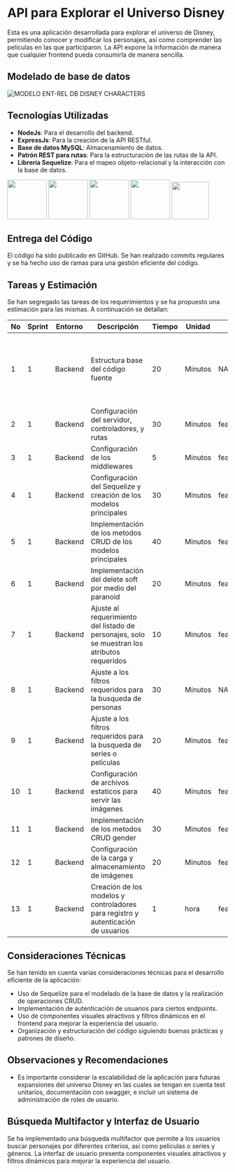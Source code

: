 # API para Explorar el Universo Disney

Esta es una aplicación desarrollada para explorar el universo de Disney, permitiendo conocer y modificar los personajes, así como comprender las películas en las que participaron. La API expone la información de manera que cualquier frontend pueda consumirla de manera sencilla.

## Modelado de base de datos

![MODELO ENT-REL DB  DISNEY CHARACTERS](https://github.com/sebastiannarvaez23/dv-idico-web/assets/88569352/b41d995a-84b7-41e1-9df0-5ed26e74f1e6)

## Tecnologías Utilizadas

- **NodeJs**: Para el desarrollo del backend.
- **ExpressJs**: Para la creación de la API RESTful.
- **Base de datos MySQL**: Almacenamiento de datos.
- **Patrón REST para rutas**: Para la estructuración de las rutas de la API.
- **Librería Sequelize**: Para el mapeo objeto-relacional y la interacción con la base de datos.
<p align="left">
  <img src="https://github.com/sebastiannarvaez23/dv-idico-api/assets/88569352/951382c1-b44e-4caf-9697-51667538a617" width="auto" height="90">
  <img src="https://github.com/sebastiannarvaez23/dv-idico-api/assets/88569352/823a060f-fe4f-4814-99d5-afc066546443" width="auto" height="90">
  <img src="https://github.com/sebastiannarvaez23/dv-idico-api/assets/88569352/46dfed14-6749-4597-80b9-98c70408f0b2" width="auto" height="90">
  <img src="https://static-00.iconduck.com/assets.00/git-icon-1024x1024-pqp7u4hl.png" width="auto" height="90">
  <img src="https://github.com/sebastiannarvaez23/dv-idico-api/assets/88569352/b2c84500-0646-439a-8d04-db6571a74cff" width="auto" height="85">
</p>

## Entrega del Código

El código ha sido publicado en GitHub. Se han realizado commits regulares y se ha hecho uso de ramas para una gestión eficiente del código.

## Tareas y Estimación

Se han segregado las tareas de los requerimientos y se ha propuesto una estimación para las mismas. A continuación se detallan:

| No | Sprint | Entorno | Descripción                                                               | Tiempo | Unidad  | Rama dependiente           | Nombre de la rama   | Complejidad | Comentarios                                                                                                                   |
|----|--------|---------|---------------------------------------------------------------------------|--------|---------|-----------------------------|---------------------|-------------|-------------------------------------------------------------------------------------------------------------------------------|
| 1  | 1      | Backend | Estructura base del código fuente                                        | 20     | Minutos | NA                          | feature/sprint1#DEV0001 | Baja        | Organización de archivos bajo una arquitectura MVC en Express basada en TypeScript.                                          |
| 2  | 1      | Backend | Configuración del servidor, controladores, y rutas                       | 30     | Minutos | feature/sprint1#DEV0001     | feature/sprint1#DEV0002 | Baja        | NA                                                                                                                            |
| 3  | 1      | Backend | Configuración de los middlewares                                          | 5      | Minutos | feature/sprint1#DEV0002     | feature/sprint1#DEV0003 | Baja        | NA                                                                                                                            |
| 4  | 1      | Backend | Configuración del Sequelize y creación de los modelos principales         | 30     | Minutos | feature/sprint1#DEV0003     | feature/sprint1#DEV0004 | Media       | NA                                                                                                                            |
| 5  | 1      | Backend | Implementación de los metodos CRUD de los modelos principales             | 40     | Minutos | feature/sprint1#DEV0004     | feature/sprint1#DEV0005 | Media       | NA                                                                                                                            |
| 6  | 1      | Backend | Implementación del delete soft por medio del paranoid                     | 20     | Minutos | feature/sprint1#DEV0005     | feature/sprint1#DEV0006 | Baja        | NA                                                                                                                            |
| 7  | 1      | Backend | Ajuste al requerimiento del listado de personajes, solo se muestran los atributos requeridos | 10     | Minutos | feature/sprint1#DEV0006     | feature/sprint1#DEV0007 | Baja        | NA                                                                                                                            |
| 8  | 1      | Backend | Ajuste a los filtros requeridos para la busqueda de personas             | 30     | Minutos | NA                          | feature/sprint1#DEV0007 | Alta        | NA                                                                                                                            |
| 9  | 1      | Backend | Ajuste a los filtros requeridos para la busqueda de series o películas   | 20     | Minutos | feature/sprint1#DEV0007     | feature/sprint1#DEV0008 | Media       | NA                                                                                                                            |
| 10 | 1      | Backend | Configuración de archivos estaticos para servir las imágenes             | 40     | Minutos | feature/sprint1#DEV0008     | feature/sprint1#DEV0009 | Media       | NA                                                                                                                            |
| 11 | 1      | Backend | Implementación de los metodos CRUD gender                                 | 30     | Minutos | feature/sprint1#DEV0009     | feature/sprint1#DEV00010| Baja        | NA                                                                                                                            |
| 12 | 1      | Backend | Configuración de la carga y almacenamiento de imágenes                   | 20     | Minutos | feature/sprint1#DEV00010    | feature/sprint1#DEV00011| Media       | NA                                                                                                                            |
| 13 | 1      | Backend | Creación de los modelos y controladores para registro y autenticación de usuarios | 1  | hora    | feature/sprint1#DEV00011    | feature/sprint1#DEV00012| Alta        | NA                                                                                                                            |

## Consideraciones Técnicas

Se han tenido en cuenta varias consideraciones técnicas para el desarrollo eficiente de la aplicación:

- Uso de Sequelize para el modelado de la base de datos y la realización de operaciones CRUD.
- Implementación de autenticación de usuarios para ciertos endpoints.
- Uso de componentes visuales atractivos y filtros dinámicos en el frontend para mejorar la experiencia del usuario.
- Organización y estructuración del código siguiendo buenas prácticas y patrones de diseño.

## Observaciones y Recomendaciones

- Es importante considerar la escalabilidad de la aplicación para futuras expansiones del universo Disney en las cuales se tengan en cuenta test unitarios, documentación con swagger, e incluir un sistema de administración de roles de usuario.

## Búsqueda Multifactor y Interfaz de Usuario

Se ha implementado una búsqueda multifactor que permite a los usuarios buscar personajes por diferentes criterios, así como películas o series y géneros. La interfaz de usuario presenta componentes visuales atractivos y filtros dinámicos para mejorar la experiencia del usuario.
